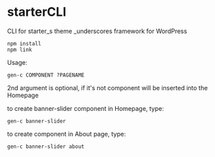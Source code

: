 # starterCLI
CLI for starter_s theme _underscores framework for WordPress

```
npm install
npm link
```

Usage:
```
gen-c COMPONENT ?PAGENAME
```

2nd argument is optional, if it's not component will be inserted into the Homepage

to create banner-slider component in Homepage, type: 
```
gen-c banner-slider
```

to create component in About page, type:
```
gen-c banner-slider about
```
